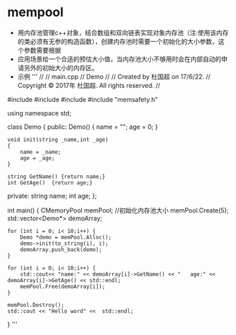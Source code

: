 # mempool
- 用内存池管理c++对象，结合数组和双向链表实现对象内存池（注:使用该内存的类必须有无参的构造函数），创建内存池时需要一个初始化的大小参数，这个参数需要根据
- 应用场景给一个合适的预估大小值，当内存池大小不够用时会在内部自动的申请另外的初始大小的内存区。
- 示例
'''
//
//  main.cpp
//  Demo
//
//  Created by 杜国超 on 17/6/22.
//  Copyright © 2017年 杜国超. All rights reserved.
//

#include <vector>
#include <iostream>
#include <string>
#include "memsafety.h"

using namespace std;

class Demo
{
public:
    Demo()
    {
        name = "";
        age = 0;
    }
    
    void init(string _name,int _age)
    {
        name = _name;
        age = _age;
    }
    
    string GetName() {return name;}
    int GetAge()  {return age;}
private:
    string name;
    int age;
};

int main()
{
    CMemoryPool<Demo> memPool;
    //初始化内存池大小
    memPool.Create(5);
    std::vector<Demo*> demoArray;
    
    for (int i = 0; i< 10;i++) {
        Demo *demo = memPool.Alloc();
        demo->init(to_string(i), i);
        demoArray.push_back(demo);
    }
    
    for (int i = 0; i< 10;i++) {
        std::cout<< "name:" << demoArray[i]->GetName() << "   age:" << demoArray[i]->GetAge() << std::endl;
        memPool.Free(demoArray[i]);
    }
    
    memPool.Destroy();
    std::cout << "Hello word" <<  std::endl;
}
'''
